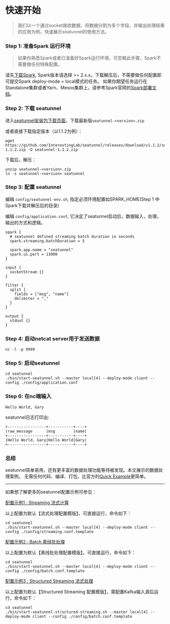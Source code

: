 # 快速开始

> 我们以一个通过socket接收数据，将数据分割为多个字段，并输出处理结果的应用为例，快速展示seatunnel的使用方法。

### Step 1: 准备Spark 运行环境

> 如果你熟悉Spark或者已准备好Spark运行环境，可忽略此步骤，Spark不需要做任何特殊配置。

请先[下载Spark](http://spark.apache.org/downloads.html), Spark版本请选择 >= 2.x.x。下载解压后，不需要做任何配置即可提交Spark deploy-mode = local模式的任务。
如果你期望任务运行在Standalone集群或者Yarn、Mesos集群上，请参考Spark官网的[Spark部署文档](http://spark.apache.org/docs/latest/cluster-overview.html)。

### Step 2: 下载 seatunnel

进入[seatunnel安装包下载页面](https://github.com/InterestingLab/seatunnel/releases/latest)，下载最新版`seatunnel-<version>.zip`

或者直接下载指定版本（以1.1.2为例）：

```
wget https://github.com/InterestingLab/seatunnel/releases/download/v1.1.2/seatunnel-1.1.2.zip -O seatunnel-1.1.2.zip
```

下载后，解压：

```
unzip seatunnel-<version>.zip
ln -s seatunnel-<version> seatunnel
```

### Step 3: 配置 seatunnel

编辑 `config/seatunnel-env.sh`, 指定必须环境配置如SPARK_HOME(Step 1 中Spark下载并解压后的目录)

编辑 `config/application.conf`, 它决定了seatunnel启动后，数据输入，处理，输出的方式和逻辑。

```
spark {
  # seatunnel defined streaming batch duration in seconds
  spark.streaming.batchDuration = 5

  spark.app.name = "seatunnel"
  spark.ui.port = 13000
}

input {
  socketStream {}
}

filter {
  split {
    fields = ["msg", "name"]
    delimiter = ","
  }
}

output {
  stdout {}
}

```

### Step 4: 启动netcat server用于发送数据

```
nc -l -p 9999
```


### Step 5: 启动seatunnel

```
cd seatunnel
./bin/start-seatunnel.sh --master local[4] --deploy-mode client --config ./config/application.conf

```

### Step 6: 在nc端输入

```
Hello World, Gary
```
seatunnel日志打印出:

```
+-----------------+-----------+----+
|raw_message      |msg        |name|
+-----------------+-----------+----+
|Hello World, Gary|Hello World|Gary|
+-----------------+-----------+----+
```


### 总结

seatunnel简单易用，还有更丰富的数据处理功能等待被发现。本文展示的数据处理案例，
无需任何代码、编译、打包，比官方的[Quick Example](https://spark.apache.org/docs/latest/streaming-programming-guide.html#a-quick-example)更简单。


---

如果想了解更多的seatunnel配置示例可参见：

[配置示例1 : Streaming 流式计算](https://github.com/InterestingLab/seatunnel/blob/master/config/streaming.conf.template)

以上配置为默认【流式处理配置模版】，可直接运行，命令如下：

```
cd seatunnel
./bin/start-seatunnel.sh --master local[4] --deploy-mode client --config ./config/streaming.conf.template

```

[配置示例2 : Batch 离线批处理](https://github.com/InterestingLab/seatunnel/blob/master/config/batch.conf.template)

以上配置为默认【离线批处理配置模版】，可直接运行，命令如下：

```
cd seatunnel
./bin/start-seatunnel.sh --master local[4] --deploy-mode client --config ./config/batch.conf.template

```

[配置示例3 : Structured Streaming 流式处理](https://github.com/InterestingLab/seatunnel/blob/master/config/structuredstreaming.conf.template)

以上配置为默认【Structured Streaming 配置模版】，需配置Kafka输入源后运行，命令如下：

```
cd seatunnel
./bin/start-seatunnel-structured-streaming.sh --master local[4] --deploy-mode client --config ./config/batch.conf.template

```
